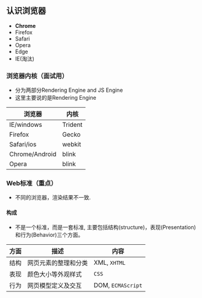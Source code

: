 ## 认识浏览器
- **Chrome**
- Firefox
- Safari
- Opera
- Edge
- IE(淘汰)

### 浏览器内核（面试用）
- 分为两部分Rendering Engine and JS Engine
- 这里主要说的是Rendering Engine

| 浏览器         | 内核    |
| -------------- | ------- |
| IE/windows     | Trident |
| Firefox        | Gecko   |
| Safari/ios     | webkit  |
| Chrome/Android | blink   |
| Opera          | blink   |

### Web标准（重点）
- 不同的浏览器，渲染结果不一致.

#### 构成
- 不是一个标准，而是一套标准, 主要包括结构(structure)，表现(Presentation)和行为(Behavior)三个方面。


| 方面 | 描述                 | 内容              |
| ---- | -------------------- | ----------------- |
| 结构 | 网页元素的整理和分类 | XML, `XHTML`      |
| 表现 | 颜色大小等外观样式   | `CSS`             |
| 行为 | 网页模型定义及交互   | DOM, `ECMAScript` |
